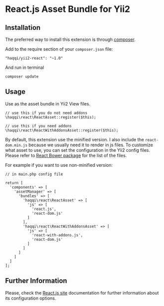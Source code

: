 React.js Asset Bundle for Yii2
==============================

Installation
------------

The preferred way to install this extension is through [composer](http://getcomposer.org/download/).

Add to the require section of your `composer.json` file:

```
"haqqi/yii2-react": "~1.0"
```

And run in terminal

```
composer update
```

Usage
-----

Use as the asset bundle in Yii2 View files.

```
// use this if you do not need addons
\haqqi\react\ReactAsset::register($this);

// use this if you need addons
\haqqi\react\ReactWithAddonsAsset::register($this);
```

By default, this extension use the minified version. I also include the
`react-dom.min.js` because we usually need it to render in js files.
To customize what asset to use, you can set the configuration in the Yii2 config
files. Please refer to [React Bower package](https://github.com/reactjs/react-bower)
for the list of the files.

For example if you want to use non-minified version:

```
// in main.php config file

return [
  'components' => [
    'assetManager' => [
      'bundles' => [
        'haqqi\react\ReactAsset' => [
          'js' => [
            'react.js',
            'react-dom.js'
          ]
        ],
        'haqqi\react\ReactWithAddonsAsset' => [
          'js' => [
            'react-with-addons.js',
            'react-dom.js'
          ]
        ]
      ]
    ]
  ]
];
```

Further Information
-------------------
Please, check the [React.js site](https://facebook.github.io/react/) documentation for further information about its configuration options.
